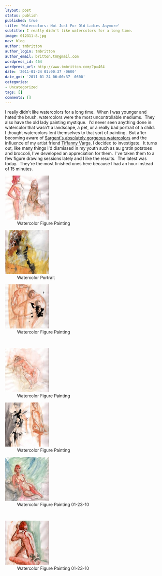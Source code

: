 ```yaml
---
layout: post
status: publish
published: true
title: 'Watercolors: Not Just For Old Ladies Anymore'
subtitle: I really didn't like watercolors for a long time.
image: 012311-8.jpg
nav: blog
author: tmbritton
author_login: tmbritton
author_email: britton.tm@gmail.com
wordpress_id: 464
wordpress_url: http://www.tmbritton.com/?p=464
date: '2011-01-24 01:00:37 -0600'
date_gmt: '2011-01-24 06:00:37 -0600'
categories:
- Uncategorized
tags: []
comments: []
---
```

<p>I really didn't like watercolors for a long time.  When I was younger and hated the brush, watercolors were the most uncontrollable mediums.  They also have the old lady painting mystique.  I'd never seen anything done in watercolor that wasn't a landscape, a pet, or a really bad portrait of a child.  I thought watercolors lent themselves to that sort of painting.  But after becoming aware of <a href="http://www.amazon.com/Watercolors-John-Singer-Sargent/dp/0520219708">Sargent's absolutely gorgeous watercolors</a> and the influence of my artist friend <a href="http://tiffannysketchbook.blogspot.com/">Tiffanny Varga</a>, I decided to investigate.  It turns out, like many things I'd dismissed in my youth such as au gratin potatoes and broccoli, I've developed an appreciation for them.  I've taken them to a few figure drawing sessions lately and I like the results.  The latest was today.  They're the most finished ones here because I had an hour instead of 15 minutes.</p>
<div id="gallery-4" class="gallery galleryid-464 gallery-columns-3 gallery-size-thumbnail"><dl class="gallery-item">
      <dt class="gallery-icon portrait">
        <a href="/assets/img/2011/01/012311-3.jpg" class="fancybox" rel="fancybox5"><img width="145" height="145" class="attachment-thumbnail" alt="Watercolor Figure Painting" original="/assets/img/2011/01/012311-3-150x150.jpg" src="/assets/img/2011/01/012311-3-150x150.jpg" style="display: inline;"></a>
      </dt>
        <dd class="wp-caption-text gallery-caption">
        Watercolor Figure Painting
        </dd></dl><dl class="gallery-item">
      <dt class="gallery-icon portrait">
        <a href="/assets/img/2011/01/012311-8.jpg" class="fancybox" rel="fancybox5"><img width="145" height="145" class="attachment-thumbnail" alt="Watercolor Portrait" original="/assets/img/2011/01/012311-8-150x150.jpg" src="/assets/img/2011/01/012311-8-150x150.jpg" style="display: inline;"></a>
      </dt>
        <dd class="wp-caption-text gallery-caption">
        Watercolor Portrait
        </dd></dl><dl class="gallery-item">
      <dt class="gallery-icon portrait">
        <a href="/assets/img/2011/01/012311-2.jpg" class="fancybox" rel="fancybox5"><img width="145" height="145" class="attachment-thumbnail" alt="Watercolor Figure Painting" original="/assets/img/2011/01/012311-2-150x150.jpg" src="/assets/img/2011/01/012311-2-150x150.jpg" style="display: inline;"></a>
      </dt>
        <dd class="wp-caption-text gallery-caption">
        Watercolor Figure Painting
        </dd></dl><br style="clear: both"><dl class="gallery-item">
      <dt class="gallery-icon portrait">
        <a href="/assets/img/2011/01/012311-4.jpg" class="fancybox" rel="fancybox5"><img width="145" height="145" class="attachment-thumbnail" alt="Watercolor Figure Painting" original="/assets/img/2011/01/012311-4-150x150.jpg" src="/assets/img/2011/01/012311-4-150x150.jpg" style="display: inline;"></a>
      </dt>
        <dd class="wp-caption-text gallery-caption">
        Watercolor Figure Painting
        </dd></dl><dl class="gallery-item">
      <dt class="gallery-icon portrait">
        <a href="/assets/img/2011/01/012311-5.jpg" class="fancybox" rel="fancybox5"><img width="145" height="145" class="attachment-thumbnail" alt="Watercolor Figure Painting" original="/assets/img/2011/01/012311-5-150x150.jpg" src="/assets/img/2011/01/012311-5-150x150.jpg" style="display: inline;"></a>
      </dt>
        <dd class="wp-caption-text gallery-caption">
        Watercolor Figure Painting
        </dd></dl><dl class="gallery-item">
      <dt class="gallery-icon portrait">
        <a href="/assets/img/2011/01/012311-6.jpg" class="fancybox" rel="fancybox5"><img width="145" height="145" class="attachment-thumbnail" alt="Watercolor Figure Painting 01-23-10" original="/assets/img/2011/01/012311-6-150x150.jpg" src="/assets/img/2011/01/012311-6-150x150.jpg" style="display: inline;"></a>
      </dt>
        <dd class="wp-caption-text gallery-caption">
        Watercolor Figure Painting 01-23-10
        </dd></dl><br style="clear: both"><dl class="gallery-item">
      <dt class="gallery-icon portrait">
        <a href="/assets/img/2011/01/012311-7.jpg" class="fancybox" rel="fancybox5"><img width="145" height="145" class="attachment-thumbnail" alt="Watercolor Figure Painting 01-23-10" original="/assets/img/2011/01/012311-7-150x150.jpg" src="/assets/img/2011/01/012311-7-150x150.jpg" style="display: inline;"></a>
      </dt>
        <dd class="wp-caption-text gallery-caption">
        Watercolor Figure Painting 01-23-10
        </dd></dl>
      <br style="clear: both;">
    </div>